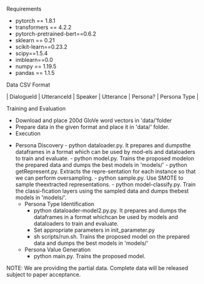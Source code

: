 Requirements

*  pytorch == 1.8.1
*  transformers == 4.2.2
*  pytorch-pretrained-bert==0.6.2
*  sklearn == 0.21
*  scikit-learn==0.23.2
*  scipy==1.5.4
*  imblearn==0.0
*  numpy == 1.19.5
*  pandas == 1.1.5


Data CSV Format

| DialogueId | UtteranceId | Speaker | Utterance | Persona? | Persona Type |


Training and Evaluation

*  Download and place 200d GloVe word vectors in 'data/'folder
*  Prepare data in the given format and place it in 'data/' folder.
*  Execution
  + Persona Discovery
		- python dataloader.py. It prepares and dumpsthe dataframes in a format which can be used by mod-els and dataloaders to train and evaluate.
		- python model.py.  Trains  the  proposed  modelon the prepared data and dumps the best models in 'models/'
		- python getRepresent.py. Extracts the repre-sentation  for  each  instance  so  that  we  can  perform oversampling.
		- python sample.py. Use SMOTE to sample theextracted representations.
		- python model-classify.py. Train the classi-fication layers using the sampled data and dumps thebest models in 'models/'.
	+ Persona Type Identification
		- python dataloader-model2.py.py. It prepares and dumps the dataframes in a format whichcan be used by models and dataloaders to train and evaluate.
		- Set appropriate parameters in init_parameter.py
		- sh scripts/run.sh. Trains the proposed model on the prepared data and dumps the best models in 'models/'
	+ Persona Value Generation
		- python main.py. Trains the proposed model.


NOTE: We are providing the partial data. Complete data will be released subject to paper acceptance.
